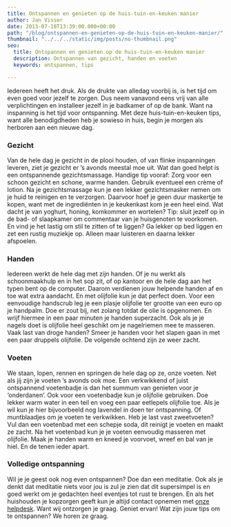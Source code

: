 ```yaml
---
title: Ontspannen en genieten op de huis-tuin-en-keuken manier
author: Jan Visser
date: 2013-07-10T13:39:00.000+00:00
path: "/blog/ontspannen-en-genieten-op-de-huis-tuin-en-keuken-manier/"
thumbnail: "../../../static/img/posts/no-thumbnail.png"
seo:
  title: Ontspannen en genieten op de huis-tuin-en-keuken manier
  description: Ontspannen van gezicht, handen en voeten
  keywords: ontspannen, tips

---
```

Iedereen heeft het druk. Als de drukte van alledag voorbij is, is het tijd om even goed voor jezelf te zorgen. Dus neem vanavond eens vrij van alle verplichtingen en installeer jezelf in je badkamer of op de bank. Want na inspanning is het tijd voor ontspanning. Met deze huis-tuin-en-keuken tips, want alle benodigdheden heb je sowieso in huis, begin je morgen als herboren aan een nieuwe dag.

### Gezicht

Van de hele dag je gezicht in de plooi houden, of van flinke inspanningen leveren, ziet je gezicht er ’s avonds meestal moe uit. Wat dan goed helpt is een ontspannende gezichtsmassage. Handige tip vooraf: Zorg voor een schoon gezicht en schone, warme handen. Gebruik eventueel een crème of lotion. Na je gezichtsmassage kun je een lekker gezichtsmasker nemen om je huid te reinigen en te verzorgen. Daarvoor hoef je geen duur maskertje te kopen, want met de ingrediënten in je keukenkast kom je een heel eind. Wat dacht je van yoghurt, honing, komkommer en wortelen? Tip: sluit jezelf op in de bad- of slaapkamer om commentaar van je huisgenoten te voorkomen. En vind je het lastig om stil te zitten of te liggen? Ga lekker op bed liggen en zet een rustig muziekje op. Alleen maar luisteren en daarna lekker afspoelen.

### Handen

Iedereen werkt de hele dag met zijn handen. Of je nu werkt als schoonmaakhulp en in het sop zit, of op kantoor en de hele dag aan het typen bent op de computer. Daarom verdienen jouw helpende handen af en toe wat extra aandacht. En met olijfolie kun je dat perfect doen. Voor een eenvoudige handscrub leg je een plasje olijfolie ter grootte van een euro op je handpalm. Doe er zout bij, net zolang totdat de olie is opgenomen. En wrijf hiermee in een paar minuten je handen superzacht. Ook als je je nagels doet is olijfolie heel geschikt om je nagelriemen mee te masseren. Vaak last van droge handen? Smeer je handen voor het slapen gaan in met een paar druppels olijfolie. De volgende ochtend zijn ze weer zacht.

### Voeten

We staan, lopen, rennen en springen de hele dag op ze, onze voeten. Net als jij zijn je voeten ’s avonds ook moe. Een verkwikkend of juist ontspannend voetenbadje is dan het summum van genieten voor je ‘onderdanen’. Ook voor een voetenbadje kun je olijfolie gebruiken. Doe lekker warm water in een teil en voeg een paar eetlepels olijfolie toe. Als je wil kun je hier bijvoorbeeld nog lavendel in doen ter ontspanning. Of muntblaadjes om je voeten te verkwikken. Heb je last vast zweetvoeten? Vul dan een voetenbad met een schepje soda, dit reinigt je voeten en maakt ze zacht. Na het voetenbad kun je je voeten eenvoudig masseren met olijfolie. Maak je handen warm en kneed je voorvoet, wreef en bal van je hiel. En de tenen ieder apart.

### Volledige ontspanning

Wil je je geest ook nog even ontspannen? Doe dan een meditatie. Ook als je denkt dat meditatie niets voor jou is zul je zien dat dit supersimpel is en goed werkt om je gedachten heel eventjes tot rust te brengen. En als het huishouden je kopzorgen geeft kun je altijd contact opnemen met [onze helpdesk](/klantenservice/ "klantenservice"). Want wij ontzorgen je graag. Geniet ervan! Wat zijn jouw tips om te ontspannen? We horen ze graag.